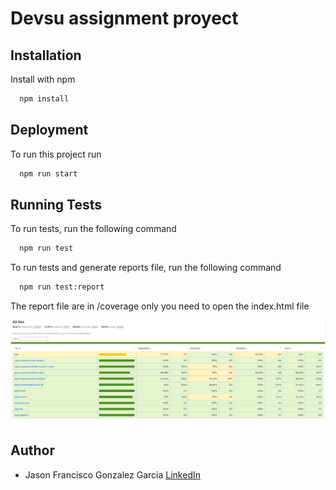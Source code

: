 # Devsu assignment proyect

## Installation

Install with npm

```bash
  npm install
```

## Deployment

To run this project run

```bash
  npm run start
```

## Running Tests

To run tests, run the following command

```bash
  npm run test
```

To run tests and generate reports file, run the following command

```bash
  npm run test:report
```

The report file are in /coverage only you need to open the index.html file

![](https://raw.githubusercontent.com/jasongonzalezdeveloper/JasonFGonzalezGarciaDevsu/refs/heads/main/tests/test-coverage.png)

## Author

- Jason Francisco Gonzalez Garcia [LinkedIn](https://www.linkedin.com/in/jason-gonzalez-garcia/)
